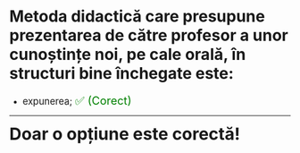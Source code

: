 # Metoda didactică care presupune prezentarea de către profesor a unor cunoștințe noi, pe cale orală, în structuri bine închegate este:

- <span style="font-size: larger;">expunerea; <span style="color: green; font-size: larger;">✅ (Corect)</span></span>

---

<span style="font-size: 30px; font-weight: bold;">**Doar o opțiune este corectă!**</span>